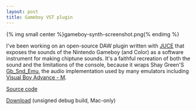 ```yaml
---
layout: post
title: Gameboy VST plugin
---
```


{% img small center %}gameboy-synth-screenshot.png{% endimg %}

I've been working on an open-source DAW plugin written with [JUCE](https://juce.com/) that exposes the sounds of the Nintendo Gameboy (and Color) as a software instrument for making chiptune sounds. It's a faithful recreation of both the sound and the limitations of the console, because it wraps Shay Green'S [Gb_Snd_Emu](http://www.slack.net/~ant/libs/audio.html#Gb_Snd_Emu), the audio implementation used by many emulators including [Visual Boy Advance - M](https://github.com/visualboyadvance-m/visualboyadvance-m).

[Source code](https://github.com/rabidaudio/gameboy-synth)

[Download](https://github.com/rabidaudio/gameboy-synth/releases/tag/v0.0.1-alpha1) (unsigned debug build, Mac-only)
